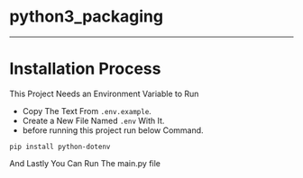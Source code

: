 # python3_packaging
---
# Installation Process

This Project Needs an Environment Variable to Run

- Copy The Text From `.env.example`.
- Create a New File Named `.env` With It.
- before running this project run below Command.

```python3
pip install python-dotenv
```

And Lastly You Can Run The main.py file
